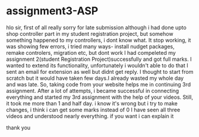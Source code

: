 # assignment3-ASP
hlo sir,
first of all really sorry for late submission
although i had done upto shop controller part in my student registration project, but somehow something happened to my controllers, i dont know what. 
It stop working, it was showing few errors,  i tried many ways- install nudget packages, remake controlers, migration etc, but dont work
I had compeleted my assignment 2(student Registration Project)successfully and got full marks. I wanted to extend its functionality, unfortunately i wouldn't able to do that
I sent an email for extension as well but didnt get reply.
I thought to start from scratch but it would have taken few days.I already wasted my whole day and was late. So, taking code from your website helps me in continuing 3rd assignment.
After a lot of attempts, i became successful in connecting everything and started my 3rd assignment with the help of your videos.
Still, it took me more than 1 and half day.
i know it's wrong but i try to make changes, i think i can get some marks instead of 0
I have seen all three videos and understood nearly everything. if you want i can explain it

thank you

